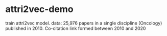 # attri2vec-demo
train attri2vec model.
data: 25,976 papers in a single discipline (Oncology) published in 2010. Co-citation link formed between 2010 and 2020
